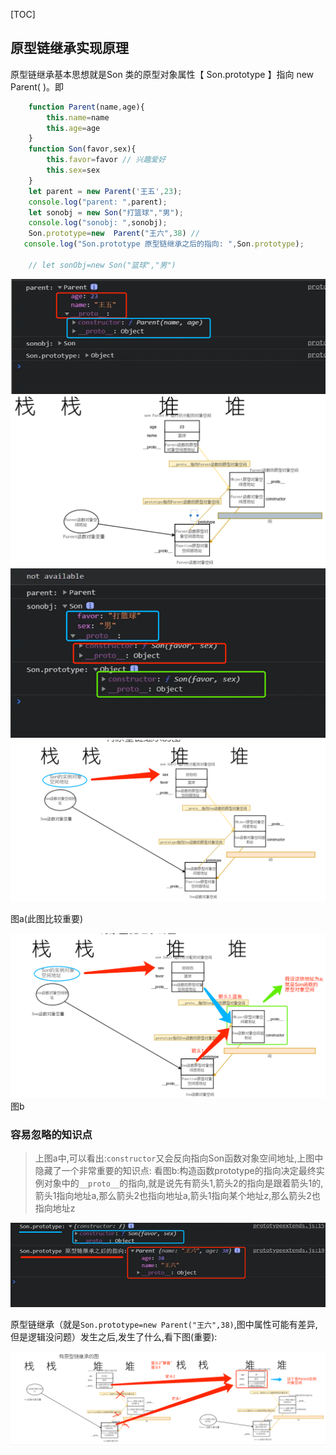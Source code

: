[TOC]

## 原型链继承实现原理
原型链继承基本思想就是Son 类的原型对象属性【 Son.prototype 】指向 new  Parent( )。即 

```js
	function Parent(name,age){
        this.name=name
        this.age=age
    }
	function Son(favor,sex){
        this.favor=favor // 兴趣爱好
        this.sex=sex
    }
    let parent = new Parent('王五',23);
    console.log("parent: ",parent);
    let sonobj = new Son("打篮球","男");
    console.log("sonobj: ",sonobj);
    Son.prototype=new  Parent("王六",38) // 
   console.log("Son.prototype 原型链继承之后的指向: ",Son.prototype);

	// let sonObj=new Son("篮球","男")
```
![img.png](img.png)
![img_1.png](img_1.png)
![img_2.png](img_2.png)
![img_3.png](img_3.png)

图a(此图比较重要)

![img_5.png](img_5.png)
图b
### 容易忽略的知识点 

>上图a中,可以看出:`constructor`又会反向指向Son函数对象空间地址,上图中隐藏了一个非常重要的知识点:
> 看图b:构造函数prototype的指向决定最终实例对象中的`__proto__`的指向,就是说先有箭头1,箭头2的指向是跟着箭头1的,
>箭头1指向地址a,那么箭头2也指向地址a,箭头1指向某个地址z,那么箭头2也指向地址z


![img_4.png](img_4.png)

原型链继承（就是`Son.prototype=new Parent("王六",38)`,图中属性可能有差异,但是逻辑没问题）发生之后,发生了什么,看下图(重要):

![img_6.png](img_6.png)




